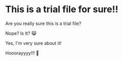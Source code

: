# This is a trial file for sure!!

Are you really sure this is a trial file?

Nope? Is It? 😹

Yes, I'm very sure about it!

Hooorayyyy!!! 🎉
